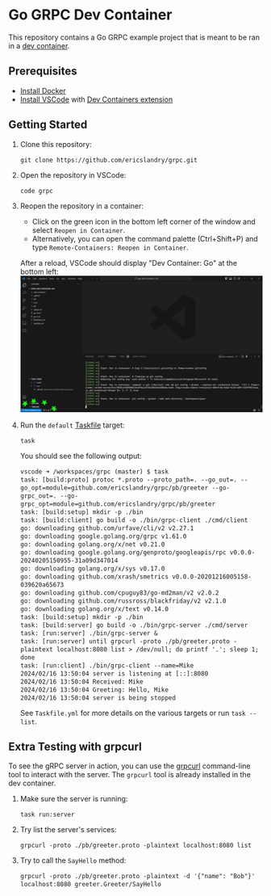 # Go GRPC Dev Container

This repository contains a Go GRPC example project that is meant to be ran in a [dev container](https://code.visualstudio.com/docs/devcontainers/containers).

## Prerequisites

- [Install Docker](https://docs.docker.com/get-docker/)
- [Install VSCode](https://code.visualstudio.com/) with [Dev Containers extension](https://marketplace.visualstudio.com/items?itemName=ms-vscode-remote.remote-containers)

## Getting Started

1. Clone this repository:
   ```shell
   git clone https://github.com/ericslandry/grpc.git
   ```
2. Open the repository in VSCode:
   ```shell
   code grpc
   ```
3. Reopen the repository in a container:
      - Click on the green icon in the bottom left corner of the window and select `Reopen in Container`.
      - Alternatively, you can open the command palette (Ctrl+Shift+P) and type `Remote-Containers: Reopen in Container`.

   After a reload, VSCode should display "Dev Container: Go" at the bottom left:
   ![Dev Container: Go](./docs/devContainer.png)

4. Run the `default` [Taskfile](https://taskfile.dev/) target:
   ```shell
   task
   ```
   You should see the following output:
   ```
   vscode ➜ /workspaces/grpc (master) $ task
   task: [build:proto] protoc *.proto --proto_path=. --go_out=. --go_opt=module=github.com/ericslandry/grpc/pb/greeter --go-grpc_out=. --go-grpc_opt=module=github.com/ericslandry/grpc/pb/greeter
   task: [build:setup] mkdir -p ./bin
   task: [build:client] go build -o ./bin/grpc-client ./cmd/client
   go: downloading github.com/urfave/cli/v2 v2.27.1
   go: downloading google.golang.org/grpc v1.61.0
   go: downloading golang.org/x/net v0.21.0
   go: downloading google.golang.org/genproto/googleapis/rpc v0.0.0-20240205150955-31a09d347014
   go: downloading golang.org/x/sys v0.17.0
   go: downloading github.com/xrash/smetrics v0.0.0-20201216005158-039620a65673
   go: downloading github.com/cpuguy83/go-md2man/v2 v2.0.2
   go: downloading github.com/russross/blackfriday/v2 v2.1.0
   go: downloading golang.org/x/text v0.14.0
   task: [build:setup] mkdir -p ./bin
   task: [build:server] go build -o ./bin/grpc-server ./cmd/server
   task: [run:server] ./bin/grpc-server &
   task: [run:server] until grpcurl -proto ./pb/greeter.proto -plaintext localhost:8080 list > /dev/null; do printf '.'; sleep 1; done
   task: [run:client] ./bin/grpc-client --name=Mike
   2024/02/16 13:50:04 server is listening at [::]:8080
   2024/02/16 13:50:04 Received: Mike
   2024/02/16 13:50:04 Greeting: Hello, Mike
   2024/02/16 13:50:04 server is being stopped
   ```

   See `Taskfile.yml` for more details on the various targets or run `task --list`.

## Extra Testing with grpcurl

To see the gRPC server in action, you can use the [grpcurl](https://github.com/fullstorydev/grpcurl) command-line tool to interact with the server. The `grpcurl` tool is already installed in the dev container.

1. Make sure the server is running:
   ```shell
   task run:server
   ```
2. Try list the server's services:
   ```shell
   grpcurl -proto ./pb/greeter.proto -plaintext localhost:8080 list
   ```
3. Try to call the `SayHello` method:
   ```shell
   grpcurl -proto ./pb/greeter.proto -plaintext -d '{"name": "Bob"}' localhost:8080 greeter.Greeter/SayHello
   ```
